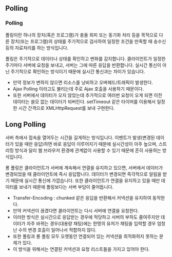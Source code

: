 ## Polling
### Polling
폴링이란 하나의 장치(혹은 프로그램)가 충돌 회피 또는 동기화 처리 등을 목적으로 다른 장치(또는 프로그램)의 상태를
주기적으로 검사하여 일정한 조건을 만족할 때 송수신 등의 자료처리를 하는 방식입니다.

폴링은 주기적으로 데이터나 상태를 확인하고 변화를 감지합니다.
클라이언트가 일정한 주기마다 서버에 요청을 보내고, 서버는 그에 따른 응답을 반환합니다.
실시간 통신이 아닌 주기적으로 확인하는 방식이기 때문에 실시간 통신과는 차이가 있습니다.

- 만약 정보가 변하지 않으면 리소스를 낭비하고 오버헤드/트래픽이 발생한다.
- Ajax Polling 이라고도 불리는데 주로 Ajax 호출을 사용하기 때문이다.
- 또한 서버에서 데이터가 오지 않았는데 추가적으로 여러번 요청이 오게 되면 이전 데이터는 쓸모 없는 데이터가 되버린다. setTimeout 같은 타이머를 이용해서 일정한 시간 간격으로 XMLHttpRequest를 보내 구현한다.

## Long Polling
서버 측에서 접속을 열어두는 시간을 길게하는 방식입니다.
이벤트가 발생(변경된 데이터가 있을 때만 응답)하면 바로 응답이 이루어지기 때문에 실시간성이 아주 높으며,
스트리밍 방식과 달리 웹 브라우저 환경에 관계없이 사용할 수 있기 때문에 흔히 사용하는 방식입니다.

롱 폴링은 클라이언트가 서버에 계속해서 연결을 유지하고 있으면, 서버에서 데이터가 변경되었을 때 클라이언트에 즉시 응답합니다.
데이터가 변경되면 즉각적으로 알림을 받기 때문에 실시간 통신에 가깝습니다.
또한 클라이언트가 연결을 유지하고 있을 때만 데이터를 보내기 때문에 폴링보다는 서버 부담이 줄어듭니다.

- Transfer-Encoding : chunked 같은 응답을 반환해서 커넥션을 유지하여 동작한다.
- 만약 커넥션이 끊겼다면 클라이언트는 다시 서버에 연결을 요청한다.
- 이러한 방식은 실시간으로 응답받는 경우에 적당하고 서버의 부하도 줄여주지만 데이터가 자주 바뀌는 경우(대용량 채팅)에는 한명의 유저가 채팅을 입력할 경우 엄청난 수의 변경 호출이 일어나서 적합하지 않다.
- 또한 폴링과 롱 폴링 모두 오랫동안 연결되어 있는 커넥션을 최적화하지 못하는 문제가 있다.
- 이 방식을 위해서는 연결된 커넥션과 요청 리스트들을 가지고 있어야 한다.

